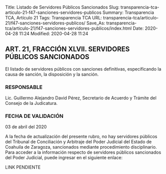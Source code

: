 Title: Listado de Servidores Públicos Sancionados
Slug: transparencia-tca-articulo-21-f47-sanciones-servidores-publicos
Summary: Transparencia TCA, Artículo 21
Tags: Transparencia TCA
URL: transparencia-tca/articulo-21/f47-sanciones-servidores-publicos/
Save_As: transparencia-tca/articulo-21/f47-sanciones-servidores-publicos/index.html
Date: 2020-04-28 11:24
Modified: 2020-04-28 11:24


## ART. 21, FRACCIÓN XLVII. SERVIDORES PÚBLICOS SANCIONADOS

El listado de servidores públicos con sanciones definitivas, especificando la causa de sanción, la disposición y la sanción.


### RESPONSABLE

Lic. Guillermo Alejandro David Pérez, Secretario de Acuerdo y Trámite del Consejo de la Judicatura.


### FECHA DE VALIDACIÓN

03 de abril del 2020


A la fecha de actualización del presente rubro, no hay servidores públicos del Tribunal de Conciliación y Arbitraje del Poder Judicial del Estado de Coahuila de Zaragoza, sancionados mediante procedimiento disciplinario.
Para acceder a  la información respecto de servidores públicos sancionados del Poder Judicial, puede ingresar en el siguiente enlace:

LINK PENDIENTE



